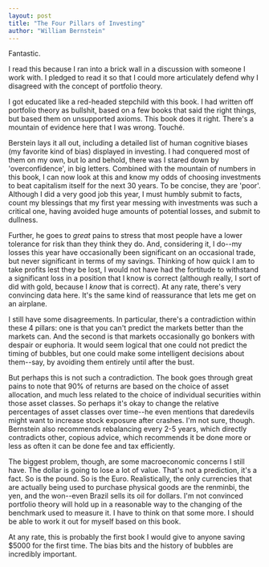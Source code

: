 ```yaml
---
layout: post
title: "The Four Pillars of Investing"
author: "William Bernstein"
---
```

Fantastic.

I read this because I ran into a brick wall in a discussion with someone I work with.  I pledged to read it so that I could more articulately defend why I disagreed with the concept of portfolio theory.

I got educated like a red-headed stepchild with this book.  I had written off portfolio theory as bullshit, based on a few books that said the right things, but based them on unsupported axioms.  This book does it right.  There's a mountain of evidence here that I was wrong.  Touché.

Berstein lays it all out, including a detailed list of human cognitive biases (my favorite kind of bias) displayed in investing.  I had conquered most of them on my own, but lo and behold, there was I stared down by 'overconfidence', in big letters.  Combined with the mountain of numbers in this book, I can now look at this and know my odds of choosing investments to beat capitalism itself for the next 30 years.  To be concise, they are 'poor'.  Although I did a very good job this year, I must humbly submit to facts, count my blessings that my first year messing with investments was such a critical one, having avoided huge amounts of potential losses, and submit to dullness.

Further, he goes to *great* pains to stress that most people have a lower tolerance for risk than they think they do.  And, considering it, I do--my losses this year have occasionally been significant on an occasional trade, but never significant in terms of my savings.  Thinking of how quick I am to take profits lest they be lost, I would not have had the fortitude to withstand a significant loss in a position that I know is correct (although really, I sort of did with gold, because I *know* that is correct).  At any rate, there's very convincing data here.  It's the same kind of reassurance that lets me get on an airplane.

I still have some disagreements.  In particular, there's a contradiction within these 4 pillars:  one is that you can't predict the markets better than the markets can.  And the second is that markets occasionally go bonkers with despair or euphoria.  It would seem logical that one could not predict the timing of bubbles, but one could make some intelligent decisions about them--say, by avoiding them entirely until after the bust.  

But perhaps this is not such a contradiction.  The book goes through great pains to note that 90% of returns are based on the choice of asset allocation, and much less related to the choice of individual securities within those asset classes.  So perhaps it's okay to change the relative percentages of asset classes over time--he even mentions that daredevils might want to increase stock exposure after crashes. I'm not sure, though.  Bernstein also recommends rebalancing every 2-5 years, which directly contradicts other, copious advice, which recommends it be done more or less as often it can be done fee and tax efficiently.   

The biggest problem, though, are some macroeconomic concerns I still have.  The dollar is going to lose a lot of value.  That's not a prediction, it's a fact.  So is the pound.  So is the Euro.  Realistically, the only currencies that are actually being used to purchase physical goods are the renminbi, the yen, and the won--even Brazil sells its oil for dollars.  I'm not convinced portfolio theory will hold up in a reasonable way to the changing of the benchmark used to measure it.  I have to think on that some more.  I should be able to work it out for myself based on this book.

At any rate, this is probably the first book I would give to anyone saving $5000 for the first time.  The bias bits and the history of bubbles are incredibly important.

